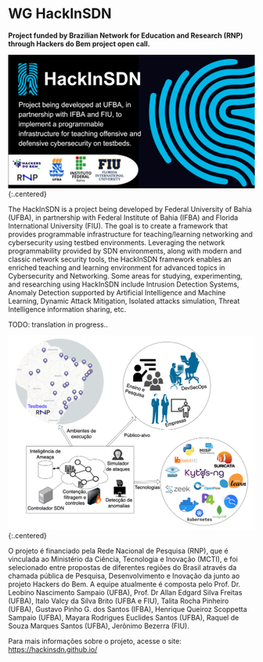 # WG HackInSDN

**Project funded by Brazilian Network for Education and Research (RNP) through Hackers do Bem project open call.**

![HackInSDN big picture](/assets/img/banner-hackinsdn-en.png){:.centered}

The HackInSDN is a project being developed by Federal University of Bahia (UFBA), in partnership with Federal Institute of Bahia (IFBA) and Florida International University (FIU). The goal is to create a framework that provides programmable infrastructure for teaching/learning networking and cybersecurity using testbed environments. Leveraging the network programmability provided by SDN environments, along with modern and classic network security tools, the HackInSDN framework enables an enriched teaching and learning environment for advanced topics in Cybersecurity and Networking. Some areas for studying, experimenting, and researching using HackInSDN include Intrusion Detection Systems, Anomaly Detection supported by Artificial Intelligence and Machine Learning, Dynamic Attack Mitigation, Isolated attacks simulation, Threat Intelligence information sharing, etc.

TODO: translation in progress..

![HackInSDN big picture](/assets/img/hackinsdn.png){:.centered}

O projeto é financiado pela Rede Nacional de Pesquisa (RNP), que é vinculada ao Ministério da Ciência, Tecnologia e Inovação (MCTI), e foi selecionado entre propostas de diferentes regiões do Brasil através da chamada pública de Pesquisa, Desenvolvimento e Inovação da junto ao projeto Hackers do Bem. A equipe atualmente é composta pelo Prof. Dr. Leobino Nascimento Sampaio (UFBA), Prof. Dr Allan Edgard Silva Freitas (UFBA), Italo Valcy da Silva Brito (UFBA e FIU), Talita Rocha Pinheiro (UFBA), Gustavo Pinho G. dos Santos (IFBA), Henrique Queiroz Scoppetta Sampaio (UFBA), Mayara Rodrigues Euclides Santos (UFBA), Raquel de Souza Marques Santos (UFBA), Jerônimo Bezerra (FIU).


Para mais informações sobre o projeto, acesse o site: https://hackinsdn.github.io/
